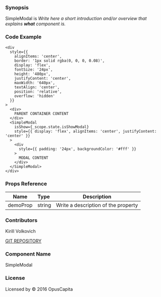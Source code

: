 ### Synopsis

SimpleModal is 
*Write here a short introduction and/or overview that explains **what** component is.*

### Code Example

```
<div
  style={{
    alignItems: 'center',
    border: '1px solid rgba(0, 0, 0, 0.08)',
    display: 'flex',
    fontSize: '24px',
    height: '480px',
    justifyContent: 'center',
    maxWidth: '640px',
    textAlign: 'center',
    position: 'relative',
    overflow: 'hidden'
  }}
>
  <div>
    PARENT CONTAINER CONTENT
  </div>
  <SimpleModal
    isShow={_scope.state.isShowModal}
    style={{ display: 'flex', alignItems: 'center', justifyContent: 'center' }}
  >
    <div
      style={{ padding: '24px', backgroundColor: '#fff' }}
    >
      MODAL CONTENT
    </div>
  </SimpleModal>
</div>
```

### Props Reference

| Name                          | Type                  | Description                                                |
| ------------------------------|:----------------------| -----------------------------------------------------------|
| demoProp | string | Write a description of the property |

### Contributors

Kirill Volkovich

[GIT REPOSITORY](http://buildserver.jcatalog.com/gitweb/?p=js-react-application-generator.git)

### Component Name

SimpleModal

### License

Licensed by © 2016 OpusCapita

